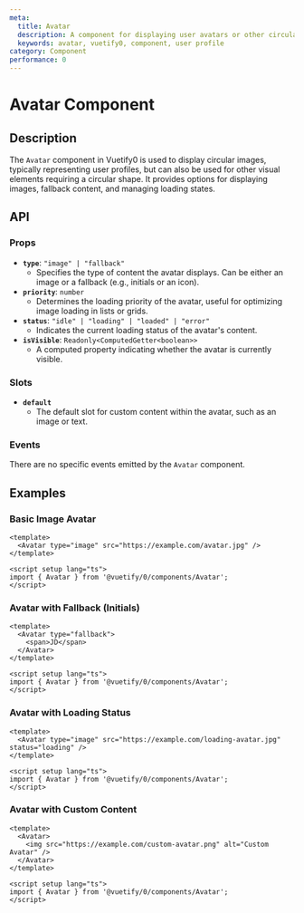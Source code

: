 ```yaml
---
meta:
  title: Avatar
  description: A component for displaying user avatars or other circular images.
  keywords: avatar, vuetify0, component, user profile
category: Component
performance: 0
---
```


# Avatar Component

## Description

The `Avatar` component in Vuetify0 is used to display circular images, typically representing user profiles, but can also be used for other visual elements requiring a circular shape. It provides options for displaying images, fallback content, and managing loading states.

## API

### Props

- **`type`**: `"image" | "fallback"`
  - Specifies the type of content the avatar displays. Can be either an image or a fallback (e.g., initials or an icon).
- **`priority`**: `number`
  - Determines the loading priority of the avatar, useful for optimizing image loading in lists or grids.
- **`status`**: `"idle" | "loading" | "loaded" | "error"`
  - Indicates the current loading status of the avatar's content.
- **`isVisible`**: `Readonly<ComputedGetter<boolean>>`
  - A computed property indicating whether the avatar is currently visible.

### Slots

- **`default`**
  - The default slot for custom content within the avatar, such as an image or text.

### Events

There are no specific events emitted by the `Avatar` component.

## Examples

### Basic Image Avatar

```vue
<template>
  <Avatar type="image" src="https://example.com/avatar.jpg" />
</template>

<script setup lang="ts">
import { Avatar } from '@vuetify/0/components/Avatar';
</script>
```

### Avatar with Fallback (Initials)

```vue
<template>
  <Avatar type="fallback">
    <span>JD</span>
  </Avatar>
</template>

<script setup lang="ts">
import { Avatar } from '@vuetify/0/components/Avatar';
</script>
```

### Avatar with Loading Status

```vue
<template>
  <Avatar type="image" src="https://example.com/loading-avatar.jpg" status="loading" />
</template>

<script setup lang="ts">
import { Avatar } from '@vuetify/0/components/Avatar';
</script>
```

### Avatar with Custom Content

```vue
<template>
  <Avatar>
    <img src="https://example.com/custom-avatar.png" alt="Custom Avatar" />
  </Avatar>
</template>

<script setup lang="ts">
import { Avatar } from '@vuetify/0/components/Avatar';
</script>
```


